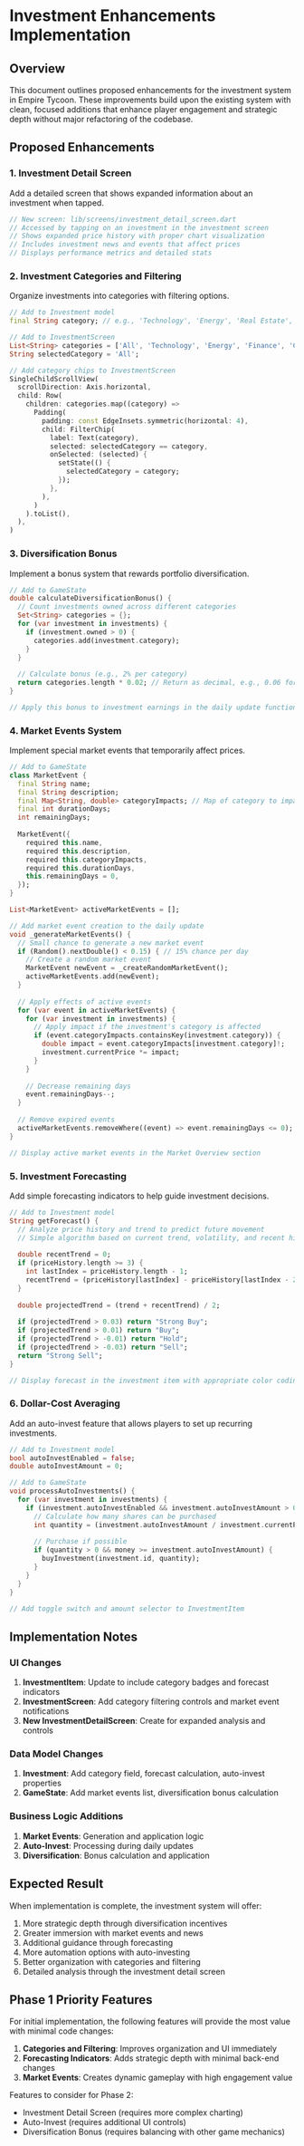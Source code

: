 # Investment Enhancements Implementation

## Overview
This document outlines proposed enhancements for the investment system in Empire Tycoon. These improvements build upon the existing system with clean, focused additions that enhance player engagement and strategic depth without major refactoring of the codebase.

## Proposed Enhancements

### 1. Investment Detail Screen
Add a detailed screen that shows expanded information about an investment when tapped.

```dart
// New screen: lib/screens/investment_detail_screen.dart
// Accessed by tapping on an investment in the investment screen
// Shows expanded price history with proper chart visualization
// Includes investment news and events that affect prices
// Displays performance metrics and detailed stats
```

### 2. Investment Categories and Filtering
Organize investments into categories with filtering options.

```dart
// Add to Investment model
final String category; // e.g., 'Technology', 'Energy', 'Real Estate', etc.

// Add to InvestmentScreen
List<String> categories = ['All', 'Technology', 'Energy', 'Finance', 'Consumer']; 
String selectedCategory = 'All';

// Add category chips to InvestmentScreen
SingleChildScrollView(
  scrollDirection: Axis.horizontal,
  child: Row(
    children: categories.map((category) => 
      Padding(
        padding: const EdgeInsets.symmetric(horizontal: 4),
        child: FilterChip(
          label: Text(category),
          selected: selectedCategory == category,
          onSelected: (selected) {
            setState(() {
              selectedCategory = category;
            });
          },
        ),
      )
    ).toList(),
  ),
)
```

### 3. Diversification Bonus
Implement a bonus system that rewards portfolio diversification.

```dart
// Add to GameState
double calculateDiversificationBonus() {
  // Count investments owned across different categories
  Set<String> categories = {};
  for (var investment in investments) {
    if (investment.owned > 0) {
      categories.add(investment.category);
    }
  }
  
  // Calculate bonus (e.g., 2% per category)
  return categories.length * 0.02; // Return as decimal, e.g., 0.06 for 6%
}

// Apply this bonus to investment earnings in the daily update function
```

### 4. Market Events System
Implement special market events that temporarily affect prices.

```dart
// Add to GameState
class MarketEvent {
  final String name;
  final String description;
  final Map<String, double> categoryImpacts; // Map of category to impact multiplier
  final int durationDays;
  int remainingDays;
  
  MarketEvent({
    required this.name,
    required this.description,
    required this.categoryImpacts,
    required this.durationDays,
    this.remainingDays = 0,
  });
}

List<MarketEvent> activeMarketEvents = [];

// Add market event creation to the daily update
void _generateMarketEvents() {
  // Small chance to generate a new market event
  if (Random().nextDouble() < 0.15) { // 15% chance per day
    // Create a random market event
    MarketEvent newEvent = _createRandomMarketEvent();
    activeMarketEvents.add(newEvent);
  }
  
  // Apply effects of active events
  for (var event in activeMarketEvents) {
    for (var investment in investments) {
      // Apply impact if the investment's category is affected
      if (event.categoryImpacts.containsKey(investment.category)) {
        double impact = event.categoryImpacts[investment.category]!;
        investment.currentPrice *= impact;
      }
    }
    
    // Decrease remaining days
    event.remainingDays--;
  }
  
  // Remove expired events
  activeMarketEvents.removeWhere((event) => event.remainingDays <= 0);
}

// Display active market events in the Market Overview section
```

### 5. Investment Forecasting
Add simple forecasting indicators to help guide investment decisions.

```dart
// Add to Investment model
String getForecast() {
  // Analyze price history and trend to predict future movement
  // Simple algorithm based on current trend, volatility, and recent history
  
  double recentTrend = 0;
  if (priceHistory.length >= 3) {
    int lastIndex = priceHistory.length - 1;
    recentTrend = (priceHistory[lastIndex] - priceHistory[lastIndex - 2]) / priceHistory[lastIndex - 2];
  }
  
  double projectedTrend = (trend + recentTrend) / 2;
  
  if (projectedTrend > 0.03) return "Strong Buy";
  if (projectedTrend > 0.01) return "Buy";
  if (projectedTrend > -0.01) return "Hold";
  if (projectedTrend > -0.03) return "Sell";
  return "Strong Sell";
}

// Display forecast in the investment item with appropriate color coding
```

### 6. Dollar-Cost Averaging
Add an auto-invest feature that allows players to set up recurring investments.

```dart
// Add to Investment model
bool autoInvestEnabled = false;
double autoInvestAmount = 0;

// Add to GameState
void processAutoInvestments() {
  for (var investment in investments) {
    if (investment.autoInvestEnabled && investment.autoInvestAmount > 0) {
      // Calculate how many shares can be purchased
      int quantity = (investment.autoInvestAmount / investment.currentPrice).floor();
      
      // Purchase if possible
      if (quantity > 0 && money >= investment.autoInvestAmount) {
        buyInvestment(investment.id, quantity);
      }
    }
  }
}

// Add toggle switch and amount selector to InvestmentItem
```

## Implementation Notes

### UI Changes
1. **InvestmentItem**: Update to include category badges and forecast indicators
2. **InvestmentScreen**: Add category filtering controls and market event notifications
3. **New InvestmentDetailScreen**: Create for expanded analysis and controls

### Data Model Changes
1. **Investment**: Add category field, forecast calculation, auto-invest properties
2. **GameState**: Add market events list, diversification bonus calculation

### Business Logic Additions
1. **Market Events**: Generation and application logic
2. **Auto-Invest**: Processing during daily updates
3. **Diversification**: Bonus calculation and application

## Expected Result
When implementation is complete, the investment system will offer:

1. More strategic depth through diversification incentives
2. Greater immersion with market events and news
3. Additional guidance through forecasting
4. More automation options with auto-investing
5. Better organization with categories and filtering
6. Detailed analysis through the investment detail screen

## Phase 1 Priority Features
For initial implementation, the following features will provide the most value with minimal code changes:

1. **Categories and Filtering**: Improves organization and UI immediately
2. **Forecasting Indicators**: Adds strategic depth with minimal back-end changes
3. **Market Events**: Creates dynamic gameplay with high engagement value

Features to consider for Phase 2:
- Investment Detail Screen (requires more complex charting)
- Auto-Invest (requires additional UI controls)
- Diversification Bonus (requires balancing with other game mechanics)